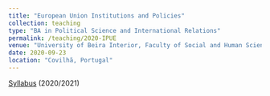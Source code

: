 ```yaml
---
title: "European Union Institutions and Policies"
collection: teaching
type: "BA in Political Science and International Relations"
permalink: /teaching/2020-IPUE
venue: "University of Beira Interior, Faculty of Social and Human Sciences, Department of Sociology"
date: 2020-09-23
location: "Covilhã, Portugal"
---
```


[Syllabus](https://www.dropbox.com/s/ozncj6a9ifbtsks/FUC%20IPUE%202020-2021.pdf?dl=0) (2020/2021)
